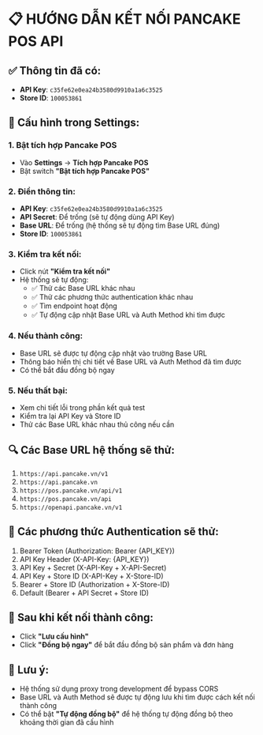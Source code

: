 # 📋 HƯỚNG DẪN KẾT NỐI PANCAKE POS API

## ✅ Thông tin đã có:
- **API Key**: `c35fe62e0ea24b3580d9910a1a6c3525`
- **Store ID**: `100053861`

## 🔧 Cấu hình trong Settings:

### 1. Bật tích hợp Pancake POS
- Vào **Settings** → **Tích hợp Pancake POS**
- Bật switch **"Bật tích hợp Pancake POS"**

### 2. Điền thông tin:
- **API Key**: `c35fe62e0ea24b3580d9910a1a6c3525`
- **API Secret**: Để trống (sẽ tự động dùng API Key)
- **Base URL**: Để trống (hệ thống sẽ tự động tìm Base URL đúng)
- **Store ID**: `100053861`

### 3. Kiểm tra kết nối:
- Click nút **"Kiểm tra kết nối"**
- Hệ thống sẽ tự động:
  - ✅ Thử các Base URL khác nhau
  - ✅ Thử các phương thức authentication khác nhau
  - ✅ Tìm endpoint hoạt động
  - ✅ Tự động cập nhật Base URL và Auth Method khi tìm được

### 4. Nếu thành công:
- Base URL sẽ được tự động cập nhật vào trường Base URL
- Thông báo hiển thị chi tiết về Base URL và Auth Method đã tìm được
- Có thể bắt đầu đồng bộ ngay

### 5. Nếu thất bại:
- Xem chi tiết lỗi trong phần kết quả test
- Kiểm tra lại API Key và Store ID
- Thử các Base URL khác nhau thủ công nếu cần

## 🔍 Các Base URL hệ thống sẽ thử:
1. `https://api.pancake.vn/v1`
2. `https://api.pancake.vn`
3. `https://pos.pancake.vn/api/v1`
4. `https://pos.pancake.vn/api`
5. `https://openapi.pancake.vn/v1`

## 🔐 Các phương thức Authentication sẽ thử:
1. Bearer Token (Authorization: Bearer {API_KEY})
2. API Key Header (X-API-Key: {API_KEY})
3. API Key + Secret (X-API-Key + X-API-Secret)
4. API Key + Store ID (X-API-Key + X-Store-ID)
5. Bearer + Store ID (Authorization + X-Store-ID)
6. Default (Bearer + API Secret + Store ID)

## 🚀 Sau khi kết nối thành công:
- Click **"Lưu cấu hình"**
- Click **"Đồng bộ ngay"** để bắt đầu đồng bộ sản phẩm và đơn hàng

## 📝 Lưu ý:
- Hệ thống sử dụng proxy trong development để bypass CORS
- Base URL và Auth Method sẽ được tự động lưu khi tìm được cách kết nối thành công
- Có thể bật **"Tự động đồng bộ"** để hệ thống tự động đồng bộ theo khoảng thời gian đã cấu hình

